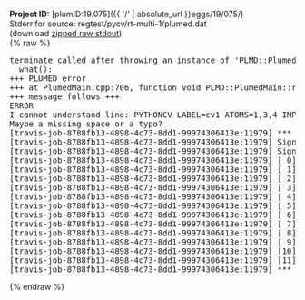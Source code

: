 **Project ID:** [plumID:19.075]({{ '/' | absolute_url }}eggs/19/075/)  
Stderr for source:  regtest/pycv/rt-multi-1/plumed.dat   
(download [zipped raw stdout](plumed.dat.plumed.stdout.txt.zip))  
{% raw %}
<pre>
terminate called after throwing an instance of 'PLMD::Plumed::ExceptionError'
  what():  
+++ PLUMED error
+++ at PlumedMain.cpp:706, function void PLMD::PlumedMain::readInputWords(const std::vector<std::__cxx11::basic_string<char> >&)
+++ message follows +++
ERROR
I cannot understand line: PYTHONCV LABEL=cv1 ATOMS=1,3,4 IMPORT=distcv FUNCTION=cv COMPONENTS=d12,d13
Maybe a missing space or a typo?
[travis-job-8788fb13-4898-4c73-8dd1-99974306413e:11979] *** Process received signal ***
[travis-job-8788fb13-4898-4c73-8dd1-99974306413e:11979] Signal: Aborted (6)
[travis-job-8788fb13-4898-4c73-8dd1-99974306413e:11979] Signal code:  (-6)
[travis-job-8788fb13-4898-4c73-8dd1-99974306413e:11979] [ 0] /lib/x86_64-linux-gnu/libc.so.6(+0x354b0)[0x7f25b35114b0]
[travis-job-8788fb13-4898-4c73-8dd1-99974306413e:11979] [ 1] /lib/x86_64-linux-gnu/libc.so.6(gsignal+0x38)[0x7f25b3511428]
[travis-job-8788fb13-4898-4c73-8dd1-99974306413e:11979] [ 2] /lib/x86_64-linux-gnu/libc.so.6(abort+0x16a)[0x7f25b351302a]
[travis-job-8788fb13-4898-4c73-8dd1-99974306413e:11979] [ 3] /usr/lib/x86_64-linux-gnu/libstdc++.so.6(_ZN9__gnu_cxx27__verbose_terminate_handlerEv+0x16d)[0x7f25b3b4b84d]
[travis-job-8788fb13-4898-4c73-8dd1-99974306413e:11979] [ 4] /usr/lib/x86_64-linux-gnu/libstdc++.so.6(+0x8d6b6)[0x7f25b3b496b6]
[travis-job-8788fb13-4898-4c73-8dd1-99974306413e:11979] [ 5] /usr/lib/x86_64-linux-gnu/libstdc++.so.6(+0x8d701)[0x7f25b3b49701]
[travis-job-8788fb13-4898-4c73-8dd1-99974306413e:11979] [ 6] /usr/lib/x86_64-linux-gnu/libstdc++.so.6(+0x8d919)[0x7f25b3b49919]
[travis-job-8788fb13-4898-4c73-8dd1-99974306413e:11979] [ 7] plumed[0x40ec85]
[travis-job-8788fb13-4898-4c73-8dd1-99974306413e:11979] [ 8] plumed[0x40f082]
[travis-job-8788fb13-4898-4c73-8dd1-99974306413e:11979] [ 9] plumed[0x409fe0]
[travis-job-8788fb13-4898-4c73-8dd1-99974306413e:11979] [10] /lib/x86_64-linux-gnu/libc.so.6(__libc_start_main+0xf0)[0x7f25b34fc830]
[travis-job-8788fb13-4898-4c73-8dd1-99974306413e:11979] [11] plumed[0x40a0a9]
[travis-job-8788fb13-4898-4c73-8dd1-99974306413e:11979] *** End of error message ***
</pre>
{% endraw %}
